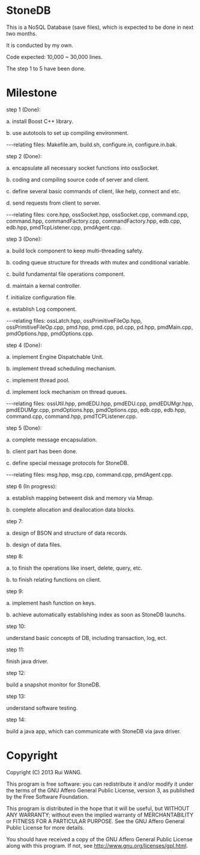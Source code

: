 StoneDB
=======
This is a NoSQL Database (save files), which is expected to be done in next two months.

It is conducted by my own.

Code expected: 10,000 ~ 30,000 lines.

The step 1 to 5 have been done.

Milestone
=======

step 1 (Done):

a. install Boost C++ library.

b. use autotools to set up compiling environment.

---relating files: Makefile.am, build.sh, configure.in, configure.in.bak.

step 2 (Done):

a. encapsulate all necessary socket functions into ossSocket.

b. coding and compiling source code of server and client.

c. define several basic commands of client, like help, connect and etc.

d. send requests from client to server.

---relating files: core.hpp, ossSocket.hpp, ossSocket.cpp, command.cpp, command.hpp, commandFactory.cpp, commandFactory.hpp, edb.cpp, edb.hpp, pmdTcpListener.cpp, pmdAgent.cpp.

step 3 (Done):

a. build lock component to keep multi-threading safety.

b. coding queue structure for threads with mutex and conditional variable.

c. build fundamental file operations component.

d. maintain a kernal controller.

f. initialize configuration file.

e. establish Log component.

---relating files: ossLatch.hpp, ossPrimitiveFileOp.hpp, ossPrimitiveFileOp.cpp, pmd.hpp, pmd.cpp, pd.cpp, pd.hpp, pmdMain.cpp, pmdOptions.hpp, pmdOptions.cpp.

step 4 (Done):

a. implement Engine Dispatchable Unit.

b. implement thread scheduling mechanism.

c. implement thread pool.

d. implement lock mechanism on thread queues.

---relating files: ossUtil.hpp, pmdEDU.hpp, pmdEDU.cpp, pmdEDUMgr.hpp, pmdEDUMgr.cpp, pmdOptions.hpp, pmdOptions.cpp, edb.cpp, edb.hpp, command.cpp, command.hpp, pmdTCPListener.cpp.

step 5 (Done):

a. complete message encapsulation.

b. client part has been done.

c. define special message protocols for StoneDB.

---relating files: msg.hpp, msg.cpp, command.cpp, pmdAgent.cpp. 


step 6 (In progress):

a. establish mapping betweent disk and memory via Mmap.

b. complete allocation and deallocation data blocks.


step 7:

a. design of BSON and structure of data records.

b. design of data files.


step 8:

a. to finish the operations like insert, delete, query, etc.

b. to finish relating functions on client.


step 9:

a. implement hash function on keys.

b. achieve automatically establishing index as soon as StoneDB launchs.  


step 10:

understand basic concepts of DB, including transaction, log, ect.


step 11:

finish java driver.


step 12:

build a snapshot monitor for StoneDB.


step 13:

understand software testing.


step 14:

build a java app, which can communicate with StoneDB via java driver.


Copyright
=======


   Copyright (C) 2013 Rui WANG.

   This program is free software: you can redistribute it and/or modify
   it under the terms of the GNU Affero General Public License, version 3,
   as published by the Free Software Foundation.

   This program is distributed in the hope that it will be useful,
   but WITHOUT ANY WARRANTY; without even the implied warranty of
   MERCHANTABILITY or FITNESS FOR A PARTICULAR PURPOSE. See the
   GNU Affero General Public License for more details.

   You should have received a copy of the GNU Affero General Public License
   along with this program. If not, see <http://www.gnu.org/licenses/gpl.html>.

